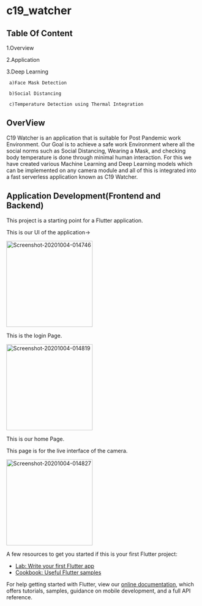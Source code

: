 # c19_watcher

## Table Of Content
 1.Overview
 
 2.Application 
 
 3.Deep Learning
 
     a)Face Mask Detection
     
     b)Social Distancing
     
     c)Temperature Detection using Thermal Integration
     
 
 
## OverView
C19 Watcher is an application that is suitable for Post Pandemic work Environment.
Our Goal is to achieve a safe work Environment where all the social norms such as Social Distancing, Wearing a Mask, and checking body temperature is done through minimal human interaction.
For this we have created various Machine Learning and Deep Learning models which can be implemented on any camera module and all of this is integrated into a fast serverless application known as C19 Watcher.


## Application Development(Frontend and Backend)

This project is a starting point for a Flutter application.

This is our UI of the application->

  <a href="https://ibb.co/bdbKtZ1"><img width="225px" src="https://i.ibb.co/s3WV7Gj/Screenshot-20201004-014746.jpg" alt="Screenshot-20201004-014746" border="0"></a>
  
  This is the login Page.
  
  <a href="https://ibb.co/3RNjp43"><img width="225px" src="https://i.ibb.co/5K8SrG0/Screenshot-20201004-014819.jpg" alt="Screenshot-20201004-014819" border="0"></a>
  
  This is our home Page.
  
  This page is for the live interface of the camera.
  
  <a href="https://ibb.co/YTG33XS"><img width="225px" src="https://i.ibb.co/vv8HHhW/Screenshot-20201004-014827.jpg" alt="Screenshot-20201004-014827" border="0"></a>

A few resources to get you started if this is your first Flutter project:

- [Lab: Write your first Flutter app](https://flutter.dev/docs/get-started/codelab)
- [Cookbook: Useful Flutter samples](https://flutter.dev/docs/cookbook)

For help getting started with Flutter, view our
[online documentation](https://flutter.dev/docs), which offers tutorials,
samples, guidance on mobile development, and a full API reference.

